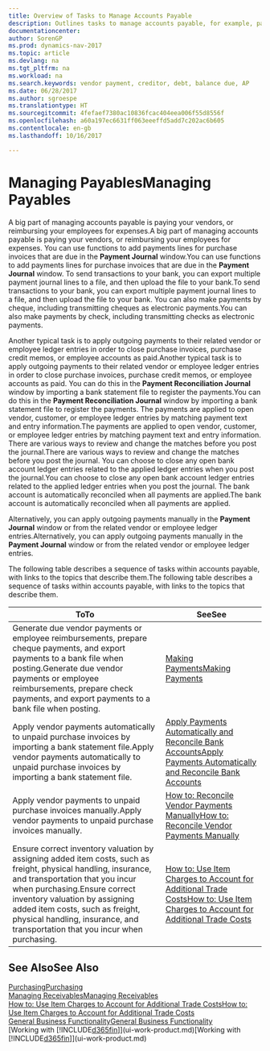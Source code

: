 ```yaml
---
title: Overview of Tasks to Manage Accounts Payable
description: Outlines tasks to manage accounts payable, for example, paying creditors or applying outgoing payments to ledger entries to close invoices or credit memos.
documentationcenter: 
author: SorenGP
ms.prod: dynamics-nav-2017
ms.topic: article
ms.devlang: na
ms.tgt_pltfrm: na
ms.workload: na
ms.search.keywords: vendor payment, creditor, debt, balance due, AP
ms.date: 06/28/2017
ms.author: sgroespe
ms.translationtype: HT
ms.sourcegitcommit: 4fefaef7380ac10836fcac404eea006f55d8556f
ms.openlocfilehash: a60a197ec6631ff063eeeffd5add7c202ac6b605
ms.contentlocale: en-gb
ms.lasthandoff: 10/16/2017

---
```

# <a name="managing-payables"></a><span data-ttu-id="05513-103">Managing Payables</span><span class="sxs-lookup"><span data-stu-id="05513-103">Managing Payables</span></span>
<span data-ttu-id="05513-104">A big part of managing accounts payable is paying your vendors, or reimbursing your employees for expenses.</span><span class="sxs-lookup"><span data-stu-id="05513-104">A big part of managing accounts payable is paying your vendors, or reimbursing your employees for expenses.</span></span> <span data-ttu-id="05513-105">You can use functions to add payments lines for purchase invoices that are due in the **Payment Journal** window.</span><span class="sxs-lookup"><span data-stu-id="05513-105">You can use functions to add payments lines for purchase invoices that are due in the **Payment Journal** window.</span></span> <span data-ttu-id="05513-106">To send transactions to your bank, you can export multiple payment journal lines to a file, and then upload the file to your bank.</span><span class="sxs-lookup"><span data-stu-id="05513-106">To send transactions to your bank, you can export multiple payment journal lines to a file, and then upload the file to your bank.</span></span> <span data-ttu-id="05513-107">You can also make payments by cheque, including transmitting cheques as electronic payments.</span><span class="sxs-lookup"><span data-stu-id="05513-107">You can also make payments by check, including transmitting checks as electronic payments.</span></span>

<span data-ttu-id="05513-108">Another typical task is to apply outgoing payments to their related vendor or employee ledger entries in order to close purchase invoices, purchase credit memos, or employee accounts as paid.</span><span class="sxs-lookup"><span data-stu-id="05513-108">Another typical task is to apply outgoing payments to their related vendor or employee ledger entries in order to close purchase invoices, purchase credit memos, or employee accounts as paid.</span></span> <span data-ttu-id="05513-109">You can do this in the **Payment Reconciliation Journal** window by importing a bank statement file to register the payments.</span><span class="sxs-lookup"><span data-stu-id="05513-109">You can do this in the **Payment Reconciliation Journal** window by importing a bank statement file to register the payments.</span></span> <span data-ttu-id="05513-110">The payments are applied to open vendor, customer, or employee ledger entries by matching payment text and entry information.</span><span class="sxs-lookup"><span data-stu-id="05513-110">The payments are applied to open vendor, customer, or employee ledger entries by matching payment text and entry information.</span></span> <span data-ttu-id="05513-111">There are various ways to review and change the matches before you post the journal.</span><span class="sxs-lookup"><span data-stu-id="05513-111">There are various ways to review and change the matches before you post the journal.</span></span> <span data-ttu-id="05513-112">You can choose to close any open bank account ledger entries related to the applied ledger entries when you post the journal.</span><span class="sxs-lookup"><span data-stu-id="05513-112">You can choose to close any open bank account ledger entries related to the applied ledger entries when you post the journal.</span></span> <span data-ttu-id="05513-113">The bank account is automatically reconciled when all payments are applied.</span><span class="sxs-lookup"><span data-stu-id="05513-113">The bank account is automatically reconciled when all payments are applied.</span></span>

<span data-ttu-id="05513-114">Alternatively, you can apply outgoing payments manually in the **Payment Journal** window or from the related vendor or employee ledger entries.</span><span class="sxs-lookup"><span data-stu-id="05513-114">Alternatively, you can apply outgoing payments manually in the **Payment Journal** window or from the related vendor or employee ledger entries.</span></span>

<span data-ttu-id="05513-115">The following table describes a sequence of tasks within accounts payable, with links to the topics that describe them.</span><span class="sxs-lookup"><span data-stu-id="05513-115">The following table describes a sequence of tasks within accounts payable, with links to the topics that describe them.</span></span>

| <span data-ttu-id="05513-116">To</span><span class="sxs-lookup"><span data-stu-id="05513-116">To</span></span> | <span data-ttu-id="05513-117">See</span><span class="sxs-lookup"><span data-stu-id="05513-117">See</span></span> |
| --- | --- |
| <span data-ttu-id="05513-118">Generate due vendor payments or employee reimbursements, prepare cheque payments, and export payments to a bank file when posting.</span><span class="sxs-lookup"><span data-stu-id="05513-118">Generate due vendor payments or employee reimbursements, prepare check payments, and export payments to a bank file when posting.</span></span> |[<span data-ttu-id="05513-119">Making Payments</span><span class="sxs-lookup"><span data-stu-id="05513-119">Making Payments</span></span>](payables-make-payments.md) |
| <span data-ttu-id="05513-120">Apply vendor payments automatically to unpaid purchase invoices by importing a bank statement file.</span><span class="sxs-lookup"><span data-stu-id="05513-120">Apply vendor payments automatically to unpaid purchase invoices by importing a bank statement file.</span></span> |[<span data-ttu-id="05513-121">Apply Payments Automatically and Reconcile Bank Accounts</span><span class="sxs-lookup"><span data-stu-id="05513-121">Apply Payments Automatically and Reconcile Bank Accounts</span></span>](receivables-apply-payments-auto-reconcile-bank-accounts.md) |
| <span data-ttu-id="05513-122">Apply vendor payments to unpaid purchase invoices manually.</span><span class="sxs-lookup"><span data-stu-id="05513-122">Apply vendor payments to unpaid purchase invoices manually.</span></span> |[<span data-ttu-id="05513-123">How to: Reconcile Vendor Payments Manually</span><span class="sxs-lookup"><span data-stu-id="05513-123">How to: Reconcile Vendor Payments Manually</span></span>](payables-how-apply-purchase-transactions-manually.md) |
|<span data-ttu-id="05513-124">Ensure correct inventory valuation by assigning added item costs, such as freight, physical handling, insurance, and transportation that you incur when purchasing.</span><span class="sxs-lookup"><span data-stu-id="05513-124">Ensure correct inventory valuation by assigning added item costs, such as freight, physical handling, insurance, and transportation that you incur when purchasing.</span></span>|[<span data-ttu-id="05513-125">How to: Use Item Charges to Account for Additional Trade Costs</span><span class="sxs-lookup"><span data-stu-id="05513-125">How to: Use Item Charges to Account for Additional Trade Costs</span></span>](payables-how-assign-item-charges.md)|

## <a name="see-also"></a><span data-ttu-id="05513-126">See Also</span><span class="sxs-lookup"><span data-stu-id="05513-126">See Also</span></span>
[<span data-ttu-id="05513-127">Purchasing</span><span class="sxs-lookup"><span data-stu-id="05513-127">Purchasing</span></span>](purchasing-manage-purchasing.md)  
[<span data-ttu-id="05513-128">Managing Receivables</span><span class="sxs-lookup"><span data-stu-id="05513-128">Managing Receivables</span></span>](receivables-manage-receivables.md)  
[<span data-ttu-id="05513-129">How to: Use Item Charges to Account for Additional Trade Costs</span><span class="sxs-lookup"><span data-stu-id="05513-129">How to: Use Item Charges to Account for Additional Trade Costs</span></span>](payables-how-assign-item-charges.md)  
[<span data-ttu-id="05513-130">General Business Functionality</span><span class="sxs-lookup"><span data-stu-id="05513-130">General Business Functionality</span></span>](ui-across-business-areas.md)  
<span data-ttu-id="05513-131">[Working with [!INCLUDE[d365fin](includes/d365fin_md.md)]](ui-work-product.md)</span><span class="sxs-lookup"><span data-stu-id="05513-131">[Working with [!INCLUDE[d365fin](includes/d365fin_md.md)]](ui-work-product.md)</span></span>


